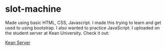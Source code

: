 # slot-machine
Made using basic HTML, CSS, Javascript. I made this trying to learn and get used to using bootstrap. I also wanted to practice JavaScript. I uploaded on the student server at Kean University. Check it out: 

[Kean Server](https://obi2.kean.edu/~alviolai@kean.edu/slots/index.html)
